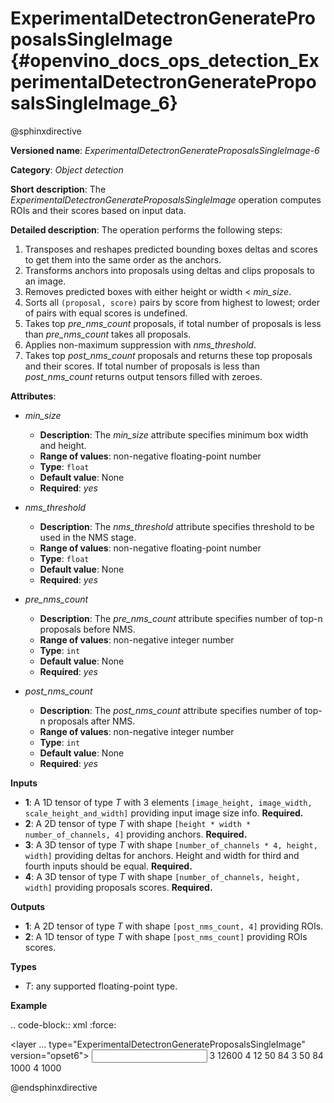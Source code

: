 # ExperimentalDetectronGenerateProposalsSingleImage {#openvino_docs_ops_detection_ExperimentalDetectronGenerateProposalsSingleImage_6}

@sphinxdirective

**Versioned name**: *ExperimentalDetectronGenerateProposalsSingleImage-6*

**Category**: *Object detection*

**Short description**: The *ExperimentalDetectronGenerateProposalsSingleImage* operation computes ROIs and their scores based on input data.

**Detailed description**: The operation performs the following steps:

1. Transposes and reshapes predicted bounding boxes deltas and scores to get them into the same order as the anchors.
2. Transforms anchors into proposals using deltas and clips proposals to an image.
3. Removes predicted boxes with either height or width < *min_size*.
4. Sorts all ``(proposal, score)`` pairs by score from highest to lowest; order of pairs with equal scores is undefined.
5. Takes top *pre_nms_count* proposals, if total number of proposals is less than *pre_nms_count* takes all proposals.
6. Applies non-maximum suppression with *nms_threshold*.
7. Takes top *post_nms_count* proposals and returns these top proposals and their scores. If total number of proposals is less than *post_nms_count* returns output tensors filled with zeroes.

**Attributes**:

* *min_size*

  * **Description**: The *min_size* attribute specifies minimum box width and height.
  * **Range of values**: non-negative floating-point number
  * **Type**: ``float``
  * **Default value**: None
  * **Required**: *yes*

* *nms_threshold*

  * **Description**: The *nms_threshold* attribute specifies threshold to be used in the NMS stage.
  * **Range of values**: non-negative floating-point number
  * **Type**: ``float``
  * **Default value**: None
  * **Required**: *yes*

* *pre_nms_count*

  * **Description**: The *pre_nms_count* attribute specifies number of top-n proposals before NMS.
  * **Range of values**: non-negative integer number
  * **Type**: ``int``
  * **Default value**: None
  * **Required**: *yes*

* *post_nms_count*

  * **Description**: The *post_nms_count* attribute specifies number of top-n proposals after NMS.
  * **Range of values**: non-negative integer number
  * **Type**: ``int``
  * **Default value**: None
  * **Required**: *yes*

**Inputs**

* **1**: A 1D tensor of type *T* with 3 elements ``[image_height, image_width, scale_height_and_width]`` providing input image size info. **Required.**
* **2**: A 2D tensor of type *T* with shape ``[height * width * number_of_channels, 4]`` providing anchors. **Required.**
* **3**: A 3D tensor of type *T* with shape ``[number_of_channels * 4, height, width]`` providing deltas for anchors.
Height and width for third and fourth inputs should be equal. **Required.**
* **4**: A 3D tensor of type *T* with shape ``[number_of_channels, height, width]`` providing proposals scores. **Required.**

**Outputs**

* **1**: A 2D tensor of type *T* with shape ``[post_nms_count, 4]`` providing ROIs.
* **2**: A 1D tensor of type *T* with shape ``[post_nms_count]`` providing ROIs scores.

**Types**

* *T*: any supported floating-point type.

**Example**

.. code-block:: xml
   :force:
   
   <layer ... type="ExperimentalDetectronGenerateProposalsSingleImage" version="opset6">
       <data min_size="0.0" nms_threshold="0.699999988079071" post_nms_count="1000" pre_nms_count="1000"/>
       <input>
           <port id="0">
               <dim>3</dim>
           </port>
           <port id="1">
               <dim>12600</dim>
               <dim>4</dim>
           </port>
           <port id="2">
               <dim>12</dim>
               <dim>50</dim>
               <dim>84</dim>
           </port>
           <port id="3">
               <dim>3</dim>
               <dim>50</dim>
               <dim>84</dim>
           </port>
       </input>
       <output>
           <port id="4" precision="FP32">
               <dim>1000</dim>
               <dim>4</dim>
           </port>
           <port id="5" precision="FP32">
               <dim>1000</dim>
           </port>
       </output>
   </layer>

@endsphinxdirective

